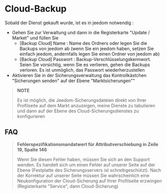 # Cloud-Backup

Sobald der Dienst gekauft wurde, ist es in jeedom notwendig : 

- Gehen Sie zur Verwaltung und dann in die Registerkarte "Update / Market" und füllen Sie
  - [Backup Cloud] Name : Name des Ordners oder legen Sie die Backups von jeedom ab (wenn Sie ein jeedom haben, setzen Sie einfach jeedom, andernfalls legen Sie einen Ordner von jeedom ab)
  - [Backup Cloud] Passwort : Backup-Verschlüsselungskennwort. Seien Sie vorsichtig, wenn Sie es verlieren, gehen die Backups verloren. Es ist unmöglich, das Passwort wiederherzustellen
- Aktivieren Sie in der Sicherungsverwaltung das Kontrollkästchen "Sicherungen senden" auf der Ebene "Marktsicherungen""

>**NOTE**
>
>Es ist möglich, die Jeedom-Sicherungsdateien direkt von Ihrer Profilseite auf dem Markt anzuzeigen, meine Dienste zu tabulieren und dann auf der Ebene des Cloud-Sicherungsdienstes zu konfigurieren

## FAQ

> **Fehlerspezifikationsmandatwert für Attributverschiebung in Zeile 19, Spalte 146**
>
> Wenn Sie diesen Fehler haben, müssen Sie sich an den Support wenden. Es handelt sich um einen Fehler auf unserer Seite auf der Ebene (Festplatte des Sicherungsservers ist schreibgeschützt).
> Nach der Korrektur auf unserer Seite müssen Sie wahrscheinlich eine Neukonfiguration der Cloud-Sicherung auf Ihrer Profilseite erzwingen (Registerkarte "Service", dann Cloud-Sicherung)

